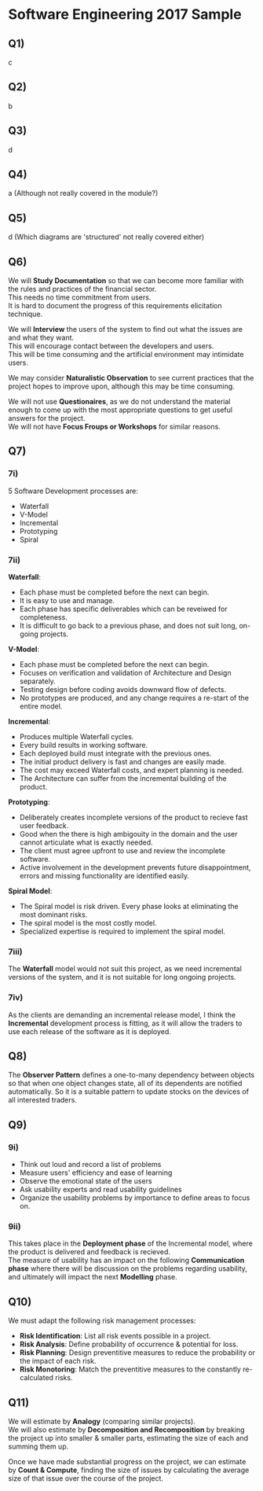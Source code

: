 # Software Engineering 2017 Sample

## Q1)
c

## Q2)
b

## Q3)
d 

## Q4)
a (Although not really covered in the module?)

## Q5)
d (Which diagrams are 'structured' not really covered either)

## Q6)
We will **Study Documentation** so that we can become more familiar with the rules and practices of the financial sector.  
This needs no time commitment from users.  
It is hard to document the progress of this requirements elicitation technique.  

We will **Interview** the users of the system to find out what the issues are and what they want.  
This will encourage contact between the developers and users.  
This will be time consuming and the artificial environment may intimidate users.

We may consider **Naturalistic Observation** to see current practices that the project hopes to improve upon, although this may be time consuming.

We will not use **Questionaires**, as we do not understand the material enough to come up with the most appropriate questions to get useful answers for the project.  
We will not have **Focus Froups or Workshops** for similar reasons.  


## Q7)

### 7i)
5 Software Development processes are:
 - Waterfall
 - V-Model
 - Incremental
 - Prototyping
 - Spiral

### 7ii)

**Waterfall**:
 - Each phase must be completed before the next can begin.
 - It is easy to use and manage.
 - Each phase has specific deliverables which can be reveiwed for completeness.
 - It is difficult to go back to a previous phase, and does not suit long, on-going projects.

**V-Model**:
 - Each phase must be completed before the next can begin.
 - Focuses on verification and validation of Architecture and Design separately.
 - Testing design before coding avoids downward flow of defects.
 - No prototypes are produced, and any change requires a re-start of the entire model.
 
**Incremental**:
 - Produces multiple Waterfall cycles.
 - Every build results in working software.
 - Each deployed build must integrate with the previous ones.
 - The initial product delivery is fast and changes are easily made.
 - The cost may exceed Waterfall costs, and expert planning is needed.
 - The Architecture can suffer from the incremental building of the product.

**Prototyping**:
 - Deliberately creates incomplete versions of the product to recieve fast user feedback.
 - Good when the there is high ambigouity in the domain and the user cannot articulate what is exactly needed.
 - The client must agree upfront to use and review the incomplete software.
 - Active involvement in the development prevents future disappointment, errors and missing functionality are identified easily.

**Spiral Model**:
 - The Spiral model is risk driven. Every phase looks at eliminating the most dominant risks.
 - The spiral model is the most costly model.
 - Specialized expertise is required to implement the spiral model.

### 7iii)
The **Waterfall** model would not suit this project, as we need incremental versions of the system, and it is not suitable for long ongoing projects.

### 7iv)
As the clients are demanding an incremental release model, I think the **Incremental** development process is fitting, as it will allow the traders to use each release of the software as it is deployed.

## Q8)
The **Observer Pattern** defines a one-to-many dependency between objects so that when one object changes state, all of its dependents are notified automatically. So it is a suitable pattern to update stocks on the devices of all interested traders.

## Q9)

### 9i)
 - Think out loud and record a list of problems
 - Measure users' efficiency and ease of learning
 - Observe the emotional state of the users
 - Ask usability experts and read usability guidelines
 - Organize the usability problems by importance to define areas to focus on.

### 9ii)
This takes place in the **Deployment phase** of the Incremental model, where the product is delivered and feedback is recieved.  
The measure of usability has an impact on the following **Communication phase** where there will be discussion on the problems regarding usability, and ultimately will impact the next **Modelling** phase.

## Q10)
We must adapt the following risk management processes:  
 - **Risk Identification**: List all risk events possible in a project.
 - **Risk Analysis**: Define probability of occurrence & potential for loss.
 - **Risk Planning**: Design preventitive measures to reduce the probability or the impact of each risk.
 - **Risk Monotoring**: Match the preventitive measures to the constantly re-calculated risks.

## Q11)
We will estimate by **Analogy** (comparing similar projects).  
We will also estimate by **Decomposition and Recomposition** by breaking the project up into smaller & smaller parts, estimating the size of each and summing them up.  

Once we have made substantial progress on the project, we can estimate by **Count & Compute**, finding the size of issues by calculating the average size of that issue over the course of the project.